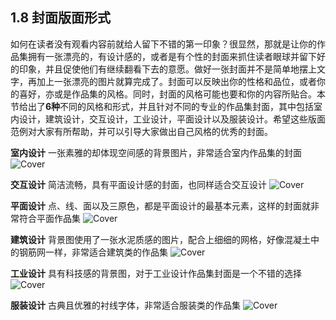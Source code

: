 ## 1.8 封面版面形式

如何在读者没有观看内容前就给人留下不错的第一印象？很显然，那就是让你的作品集拥有一张漂亮的，有设计感的，或者是有个性的封面来抓住读者眼球并留下好的印象，并且促使他们有继续翻看下去的意愿。做好一张封面并不是简单地摆上文字，再加上一张漂亮的图片就算完成了。封面可以反映出你的性格和品位，或者你的喜好，亦或是作品集的风格。同时，封面的风格可能也要和你的内容所贴合。本节给出了**6种**不同的风格和形式，并且针对不同的专业的作品集封面，其中包括室内设计，建筑设计，交互设计，工业设计，平面设计以及服装设计。希望这些版面范例对大家有所帮助，并可以引导大家做出自己风格的优秀的封面。

**室内设计** 
一张素雅的却体现空间感的背景图片，非常适合室内作品集的封面
![Cover](http://kitpic.makebi.net/layout/c8/ldk_38.jpg)

**交互设计** 
简洁流畅，具有平面设计感的封面，也同样适合交互设计
![Cover](http://kitpic.makebi.net/layout/c8/ldk_39.jpg)

**平面设计**
点、线、面以及三原色，都是平面设计的最基本元素，这样的封面就非常符合平面作品集
![Cover](http://kitpic.makebi.net/layout/c8/ldk_40.jpg)

**建筑设计**
背景图使用了一张水泥质感的图片，配合上细细的网格，好像混凝土中的钢筋网一样，非常适合建筑类的作品集
![Cover](http://kitpic.makebi.net/layout/c8/ldk_41.jpg)

**工业设计**
具有科技感的背景图，对于工业设计作品集封面是一个不错的选择
![Cover](http://kitpic.makebi.net/layout/c8/ldk_42.jpg)

**服装设计**
古典且优雅的衬线字体，非常适合服装类的作品集
![Cover](http://kitpic.makebi.net/layout/c8/ldk_43.jpg)